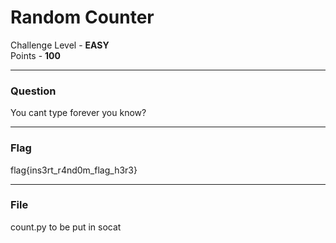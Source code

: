 # Random Counter

Challenge Level - __EASY__  
Points - __100__

---
### Question
You cant type forever you know?

---

### Flag

flag{ins3rt_r4nd0m_flag_h3r3}

---
### File
count.py to be put in socat
